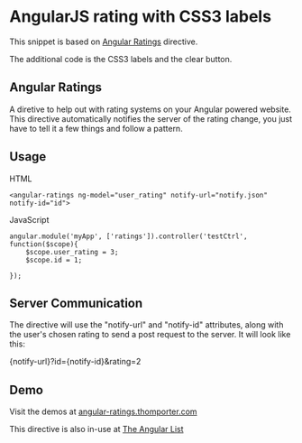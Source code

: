 AngularJS rating with CSS3 labels
=========

This snippet is based on [Angular Ratings](http://angular-ratings.thomporter.com) directive.

The additional code is the CSS3 labels and the clear button.


## Angular Ratings

A diretive to help out with rating systems on your Angular powered website.  This directive automatically notifies
the server of the rating change, you just have to tell it a few things and follow a pattern.


## Usage

HTML
```
<angular-ratings ng-model="user_rating" notify-url="notify.json" notify-id="id">
```

JavaScript
```
angular.module('myApp', ['ratings']).controller('testCtrl', function($scope){
	$scope.user_rating = 3;
	$scope.id = 1;

});
```

## Server Communication

The directive will use the "notify-url" and "notify-id" attributes, along with the user's chosen rating to send
a post request to the server.  It will look like this:

{notify-url}?id={notify-id}&rating=2


## Demo

Visit the demos at [angular-ratings.thomporter.com](http://angular-ratings.thomporter.com)

This directive is also in-use at [The Angular List](http://angularlist.com)
